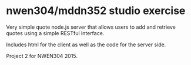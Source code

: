 # nwen304/mddn352 studio exercise

Very simple quote node.js server that allows users to add and retrieve quotes using a simple RESTful interface.

Includes html for the client as well as the code for the server side.

Project 2 for NWEN304 2015.
